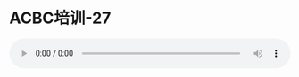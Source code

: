 # ACBC培训-27

<audio style="width: 100%;" preload="false" controls controlslist="nodownload"><source src="http://file.simai.life/audio/mp3/old/12133.mp3" type="audio/mpeg">Your browser does not support the audio element.</audio>


